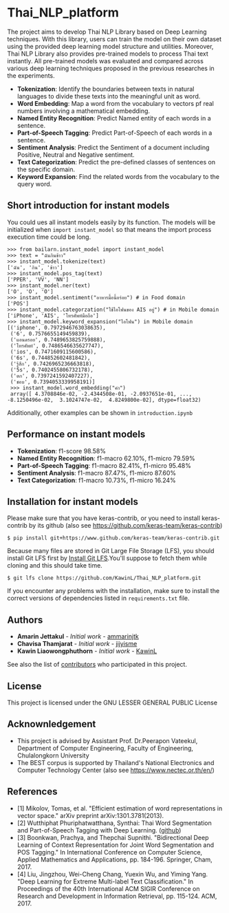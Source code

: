 # Thai_NLP_platform

The project aims to develop Thai NLP Library based on Deep Learning techniques. With this library, users can train the model on their own dataset using the provided deep learning model structure and utilities. Moreover, Thai NLP Library also provides pre-trained models to process Thai text instantly. All pre-trained models was evaluated and compared across various deep learning techniques proposed in the previous researches in the experiments.

- **Tokenization**: Identify the boundaries between texts in natural languages to divide these texts into the meaningful unit as word.
- **Word Embedding**: Map a word from the vocabulary to vectors pf real numbers involving a mathematical embedding.
- **Named Entity Recognition**: Predict Named entity of each words in a sentence.
- **Part-of-Speech Tagging**: Predict Part-of-Speech of each words in a sentence.
- **Sentiment Analysis**: Predict the Sentiment of a document including Positive, Neutral and Negative sentiment.
- **Text Categorization**: Predict the pre-defined classes of sentences on the specific domain.
- **Keyword Expansion**: Find the related words from the vocabulary to the query word.

## Short introduction for instant models
You could ues all instant models easily by its function. The models will be initialized when `import instant_model` so that means the import process execution time could be long.
```
>>> from bailarn.instant_model import instant_model
>>> text = "ฉันกินข้าว"
>>> instant_model.tokenize(text)
['ฉัน', 'กิน', 'ข้าว']
>>> instant_model.pos_tag(text)
['PPER', 'VV', 'NN']
>>> instant_model.ner(text)
['O', 'O', 'O']
>>> instant_model.sentiment("อาหารมื้อนี้อร่อย") # in Food domain
['POS']
>>> instant_model.categorzation("ใช้ไอโฟนของ AIS อยู่") # in Mobile domain
['iPhone', 'AIS', 'โทรศัพท์มือถือ']
>>> instant_model.keyword_expansion("ไอโฟน") in Mobile domain
[('iphone', 0.7972946763038635),
 ('6', 0.7576655149459839),
 ('แอนดรอย', 0.7489653825759888),
 ('โทรศัพท์', 0.7486546635627747),
 ('ios', 0.7471609115600586),
 ('6s', 0.744852602481842),
 ('รู้สึก', 0.7426965236663818),
 ('5s', 0.7402455806732178),
 ('ตก', 0.7397241592407227),
 ('ชอบ', 0.7394053339958191)]
 >>> instant_model.word_embedding("คำ")
 array([ 4.3708846e-02, -2.4344508e-01, -2.0937651e-01, ..., -8.1250496e-02,  3.1024747e-02,  4.8249800e-02], dtype=float32)
```
Additionally, other examples can be shown in `introduction.ipynb`

## Performance on instant models

- **Tokenization**: f1-score 98.58%
- **Named Entity Recognition**: f1-macro 62.10%, f1-micro 79.59%
- **Part-of-Speech Tagging**: f1-macro 82.41%, f1-micro 95.48%
- **Sentiment Analysis**: f1-macro 87.47%, f1-micro 87.60%
- **Text Categorization**: f1-macro 10.73%, f1-micro 16.24%

## Installation for instant models

Please make sure that you have keras-contrib, or you need to install keras-contrib by its github (also see https://github.com/keras-team/keras-contrib)
```
$ pip install git+https://www.github.com/keras-team/keras-contrib.git
```
Because many files are stored in Git Large File Storage (LFS), you should install Git LFS first by [Install Git LFS](https://help.github.com/articles/installing-git-large-file-storage/).You'll suppose to fetch them while cloning and this should take time.
```
$ git lfs clone https://github.com/KawinL/Thai_NLP_platform.git
```
If you encounter any problems with the installation, make sure to install the correct versions of dependencies listed in `requirements.txt` file.


## Authors

* **Amarin Jettakul** - *Initial work* - [ammarinjtk](https://github.com/ammarinjtk)
* **Chavisa Thamjarat** - *Initial work* - [jijyisme](https://github.com/jijyisme)
* **Kawin Liaowongphuthorn** - *Initial work* - [KawinL](https://github.com/KawinL)


See also the list of [contributors](https://github.com/KawinL/Thai_NLP_platform/graphs/contributors) who participated in this project.

## License

This project is licensed under the GNU LESSER GENERAL PUBLIC License

## Acknownledgement
* This project is advised by Assistant Prof. Dr.Peerapon Vateekul, Department of Computer Engineering, Faculty of Engineering, Chulalongkorn University
* The BEST corpus is supported by Thailand's National Electronics and Computer Technology Center (also see https://www.nectec.or.th/en/)

## References
* [1]	Mikolov, Tomas, et al. "Efficient estimation of word representations in vector space." arXiv preprint arXiv:1301.3781(2013).
* [2] Wutthiphat Phuriphatwatthana, Synthai: Thai Word Segmentation and Part-of-Speech Tagging with Deep Learning. ([github](https://github.com/KenjiroAI/SynThai))
* [3]	Boonkwan, Prachya, and Thepchai Supnithi. "Bidirectional Deep Learning of Context Representation for Joint Word Segmentation and POS Tagging." In International Conference on Computer Science, Applied Mathematics and Applications, pp. 184-196. Springer, Cham, 2017.
* [4]	Liu, Jingzhou, Wei-Cheng Chang, Yuexin Wu, and Yiming Yang. "Deep Learning for Extreme Multi-label Text Classification." In Proceedings of the 40th International ACM SIGIR Conference on Research and Development in Information Retrieval, pp. 115-124. ACM, 2017.

